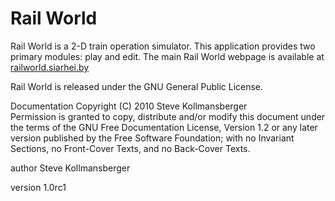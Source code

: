 # Rail World #

Rail World is a 2-D train operation simulator. This application provides two primary modules: play and edit. The main Rail World webpage is available at [railworld.siarhei.by](http://railworld.siarhei.by)   

Rail World is released under the GNU General Public License.   

Documentation Copyright (C) 2010 Steve Kollmansberger  
 Permission is granted to copy, distribute and/or modify this document under the terms of the GNU Free Documentation License, Version 1.2 or any later version published by the Free Software Foundation; with no Invariant Sections, no Front-Cover Texts, and no Back-Cover Texts. 

author Steve Kollmansberger



version 1.0rc1
